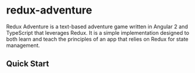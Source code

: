 # redux-adventure

Redux Adventure is a text-based adventure game written in Angular 2 and TypeScript that leverages Redux. It is a simple implementation designed to both learn and teach the principles of an app that relies on Redux for state management.

## Quick Start 